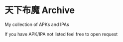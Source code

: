 # 天下布魔 Archive

My collection of APKs and IPAs

If you have APK/IPA not listed feel free to open request

